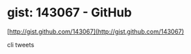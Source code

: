<!--
id: 137922908
link: http://tumblr.atmos.org/post/137922908/gist-143067-github
slug: gist-143067-github
date: Wed Jul 08 2009 12:59:41 GMT-0700 (PDT)
publish: 2009-07-08
tags: 
title: gist: 143067 - GitHub
-->


gist: 143067 - GitHub
=====================

[http://gist.github.com/143067](http://gist.github.com/143067)

cli tweets

